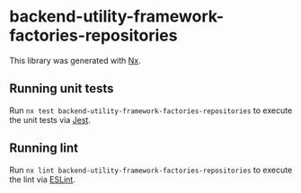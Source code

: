 # backend-utility-framework-factories-repositories

This library was generated with [Nx](https://nx.dev).

## Running unit tests

Run `nx test backend-utility-framework-factories-repositories` to execute the unit tests via [Jest](https://jestjs.io).

## Running lint

Run `nx lint backend-utility-framework-factories-repositories` to execute the lint via [ESLint](https://eslint.org/).
